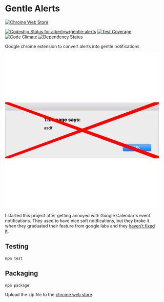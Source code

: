 Gentle Alerts
=============

[![Chrome Web Store](https://img.shields.io/chrome-web-store/v/bcjaadnpjolbaginfighnpcdjmbeiahn.svg)](https://chrome.google.com/webstore/detail/gentle-alerts/bcjaadnpjolbaginfighnpcdjmbeiahn)

[ ![Codeship Status for albertyw/gentle-alerts](https://app.codeship.com/projects/3a271aa0-d8b1-0134-15a2-326e4d300ce2/status?branch=master)](https://app.codeship.com/projects/203223)
[![Test Coverage](https://codeclimate.com/github/albertyw/gentle-alerts/badges/coverage.svg)](https://codeclimate.com/github/albertyw/gentle-alerts/coverage)
[![Code Climate](https://codeclimate.com/github/albertyw/gentle-alerts/badges/gpa.svg)](https://codeclimate.com/github/albertyw/gentle-alerts)
[![Dependency Status](https://gemnasium.com/badges/github.com/albertyw/gentle-alerts.svg)](https://gemnasium.com/github.com/albertyw/gentle-alerts)

Google chrome extension to convert alerts into gentle notifications

![Gentle Alerts Icon](gentle-alerts/img/icon.png)

I started this project after getting annoyed with Google Calendar's event
notifications.  They used to have nice soft notifications, but they broke it
when they graduated their feature from google labs and they
[haven't fixed it](https://productforums.google.com/forum/#!topic/calendar/aWfZBNKlNEQ).

Testing
-------

```
npm test
```

Packaging
---------

```
npm package
```

Upload the zip file to the
[chrome web store](https://chrome.google.com/webstore/developer/dashboard).
